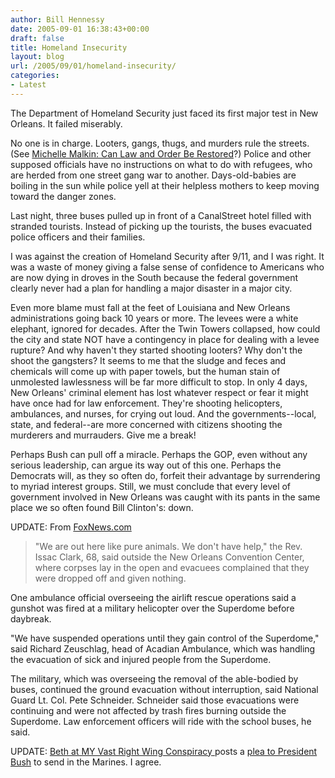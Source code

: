 ```yaml
---
author: Bill Hennessy
date: 2005-09-01 16:38:43+00:00
draft: false
title: Homeland Insecurity
layout: blog
url: /2005/09/01/homeland-insecurity/
categories:
- Latest
---
```


The Department of Homeland Security just faced its first major test in New Orleans.  It failed miserably.

No one is in charge.  Looters, gangs, thugs, and murders rule the streets. (See [Michelle Malkin: Can Law and Order Be Restored](https://michellemalkin.com/archives/003443.htm)?) Police and other supposed officials have no instructions on what to do with refugees, who are herded from one street gang war to another.  Days-old-babies are boiling in the sun while police yell at their helpless mothers to keep moving toward the danger zones.

Last night, three buses pulled up in front of a CanalStreet hotel filled with stranded tourists.  Instead of picking up the tourists, the buses evacuated police officers and their families.

I was against the creation of Homeland Security after 9/11, and I was right.  It was a waste of money giving a false sense of confidence to Americans who are now dying in droves in the South because the federal government clearly never had a plan for handling a major disaster in a major city.

Even more blame must fall at the feet of Louisiana and New Orleans administrations going back 10 years or more.  The levees were a white elephant, ignored for decades.  After the Twin Towers collapsed, how could the city and state NOT have a contingency in place for dealing with a levee rupture?  And why haven't they started shooting looters?  Why don't the shoot the gangsters?  It seems to me that the sludge and feces and chemicals will come up with paper towels, but the human stain of unmolested lawlessness will be far more difficult to stop.  In only 4 days, New Orleans' criminal element has lost whatever respect or fear it might have once had for law enforcement.  They're shooting helicopters, ambulances, and nurses, for crying out loud.  And the governments--local, state, and federal--are more concerned with citizens shooting the murderers and murrauders.  Give me a break!

Perhaps Bush can pull off a miracle.  Perhaps the GOP, even without any serious leadership, can argue its way out of this one.  Perhaps the Democrats will, as they so often do, forfeit their advantage by surrendering to myriad interest groups.   Still, we must conclude that  every level of government involved in New Orleans was caught with its pants in the same place we so often found Bill Clinton's:  down.

UPDATE:  From [FoxNews.com](https://www.foxnews.com)



> "We are out here like pure animals. We don't have help," the Rev. Issac Clark, 68, said outside the New Orleans Convention Center, where corpses lay in the open and evacuees complained that they were dropped off and given nothing.

One ambulance official overseeing the airlift rescue operations said a gunshot was fired at a military helicopter over the Superdome before daybreak.

"We have suspended operations until they gain control of the Superdome," said Richard Zeuschlag, head of Acadian Ambulance, which was handling the evacuation of sick and injured people from the Superdome.

The military, which was overseeing the removal of the able-bodied by buses, continued the ground evacuation without interruption, said National Guard Lt. Col. Pete Schneider. Schneider said those evacuations were continuing and were not affected by trash fires burning outside the Superdome. Law enforcement officers will ride with the school buses, he said.



UPDATE:  [Beth at MY Vast Right Wing Conspiracy ](https://bamapachyderm.com/archives/2005/09/01/2052/)posts a [plea to President Bush](https://www.livejournal.com/users/interdictor/) to send in the Marines.  I agree.



